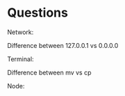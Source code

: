 # Questions


Network:

Difference between 127.0.0.1 vs 0.0.0.0



Terminal:

Difference between mv vs cp


Node:
